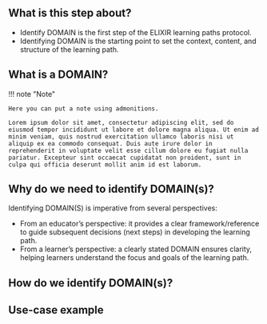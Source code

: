 ## What is this step about?
- Identify DOMAIN is the first step of the ELIXIR learning paths protocol. 
- Identifying DOMAIN is the starting point to set the context, content, and structure of the learning path.

<!-- Here you can enter text and create inline citations[@Garcia2020] by using the bibtex plugin. Add your references in `references.bib`, and cite [@hoebelheinrich_nancy_j_2022_6769695] by adding #the @refid inside brackets like this `[@10.1093/bioinformatics/btt113]`

#You can also embed videos from a local source (with a relative path) or from an url (like youtube). To use a youtube URL, 
#just attach the ID of the video to a youtube embedded video link: `https://youtube.com/embed/`. For example, the Elixir training video `https://youtu.be/oAD8FdGf8tI` has the ID `oAD8FdGf8tI`, so #the final link would be:

#```
#![type:video](https://youtube.com/embed/oAD8FdGf8tI)
#```

![type:video](https://youtube.com/embed/oAD8FdGf8tI)
-->

## What is a DOMAIN?
!!! note "Note"

    Here you can put a note using admonitions.

    Lorem ipsum dolor sit amet, consectetur adipiscing elit, sed do eiusmod tempor incididunt ut labore et dolore magna aliqua. Ut enim ad minim veniam, quis nostrud exercitation ullamco laboris nisi ut aliquip ex ea commodo consequat. Duis aute irure dolor in reprehenderit in voluptate velit esse cillum dolore eu fugiat nulla pariatur. Excepteur sint occaecat cupidatat non proident, sunt in culpa qui officia deserunt mollit anim id est laborum.

## Why do we need to identify DOMAIN(s)?
Identifying DOMAIN(S) is imperative from several perspectives:
- From an educator’s perspective: it provides a clear framework/reference to guide subsequent decisions (next steps) in developing the learning path.
- From a learner’s perspective: a clearly stated DOMAIN ensures clarity, helping learners understand the focus and goals of the learning path.

## How do we identify DOMAIN(s)?


## Use-case example



